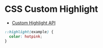 # CSS Custom Highlight

- [Custom Highlight API](https://www.bram.us/2024/02/18/custom-highlight-api-for-syntax-highlighting/)

```css
::highlight(example) {
  color: hotpink;
}
```
